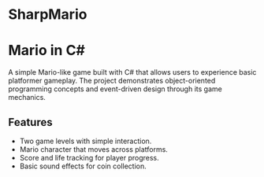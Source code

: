 # SharpMario
# Mario in C#

A simple Mario-like game built with C# that allows users to experience basic platformer gameplay. The project demonstrates object-oriented programming concepts and event-driven design through its game mechanics.

## Features
- Two game levels with simple interaction.
- Mario character that moves across platforms.
- Score and life tracking for player progress.
- Basic sound effects for coin collection.
